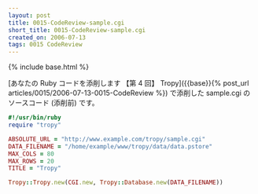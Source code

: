 ```yaml
---
layout: post
title: 0015-CodeReview-sample.cgi
short_title: 0015-CodeReview-sample.cgi
created_on: 2006-07-13
tags: 0015 CodeReview
---
```

{% include base.html %}


[あなたの Ruby コードを添削します 【第 4 回】 Tropy]({{base}}{% post_url articles/0015/2006-07-13-0015-CodeReview %}) で添削した sample.cgi のソースコード (添削前) です。

```ruby
#!/usr/bin/ruby
require "tropy"

ABSOLUTE_URL = "http://www.example.com/tropy/sample.cgi"
DATA_FILENAME = "/home/example/www/tropy/data/data.pstore"
MAX_COLS = 80
MAX_ROWS = 20
TITLE = "Tropy"

Tropy::Tropy.new(CGI.new, Tropy::Database.new(DATA_FILENAME))

```


